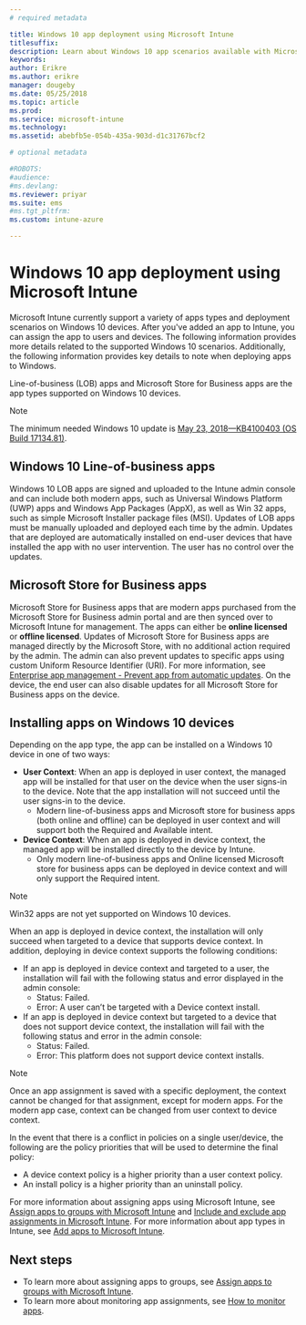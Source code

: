 ```yaml
---
# required metadata

title: Windows 10 app deployment using Microsoft Intune
titlesuffix: 
description: Learn about Windows 10 app scenarios available with Microsoft Intune.
keywords:
author: Erikre
ms.author: erikre
manager: dougeby
ms.date: 05/25/2018
ms.topic: article
ms.prod:
ms.service: microsoft-intune
ms.technology:
ms.assetid: abebfb5e-054b-435a-903d-d1c31767bcf2

# optional metadata

#ROBOTS:
#audience:
#ms.devlang:
ms.reviewer: priyar
ms.suite: ems
#ms.tgt_pltfrm:
ms.custom: intune-azure

---
```


# Windows 10 app deployment using Microsoft Intune 

Microsoft Intune currently support a variety of apps types and deployment scenarios on Windows 10 devices. After you've added an app to Intune, you can assign the app to users and devices. The following information provides more details related to the supported Windows 10 scenarios. Additionally, the following information provides key details to note when deploying apps to Windows. 

Line-of-business (LOB) apps and Microsoft Store for Business apps are the app types supported on Windows 10 devices.

> [!Note]
> The minimum needed Windows 10 update is [May 23, 2018—KB4100403 (OS Build 17134.81)](https://support.microsoft.com/en-us/help/4100403/windows-10-update-kb4100403).

## Windows 10 Line-of-business apps

Windows 10 LOB apps are signed and uploaded to the Intune admin console and can include both modern apps, such as Universal Windows Platform (UWP) apps and Windows App Packages (AppX), as well as Win 32 apps, such as simple Microsoft Installer package files (MSI). Updates of LOB apps must be manually uploaded and deployed each time by the admin. Updates that are deployed are automatically installed on end-user devices that have installed the app with no user intervention. The user has no control over the updates. 

## Microsoft Store for Business apps

Microsoft Store for Business apps that are modern apps purchased from the Microsoft Store for Business admin portal and are then synced over to Microsoft Intune for management. The apps can either be **online licensed** or **offline licensed**. Updates of Microsoft Store for Business apps are managed directly by the Microsoft Store, with no additional action required by the admin. The admin can also prevent updates to specific apps using custom Uniform Resource Identifier (URI). For more information, see [Enterprise app management - Prevent app from automatic updates](https://docs.microsoft.com/windows/client-management/mdm/enterprise-app-management#prevent-app-from-automatic-updates). On the device, the end user can also disable updates for all Microsoft Store for Business apps on the device. 

## Installing apps on Windows 10 devices
Depending on the app type, the app can be installed on a Windows 10 device in one of two ways:

- **User Context**: When an app is deployed in user context, the managed app will be installed for that user on the device when the user signs-in to the device. Note that the app installation will not succeed until the user signs-in to the device. 
    - Modern line-of-business apps and Microsoft store for business apps (both online and offline) can be deployed in user context and will support both the Required and Available intent.
- **Device Context**: When an app is deployed in device context, the managed app will be installed directly to the device by Intune.
    - Only modern line-of-business apps and Online licensed Microsoft store for business apps can be deployed in device context and will only support the Required intent.

> [!Note]
> Win32 apps are not yet supported on Windows 10 devices.

When an app is deployed in device context, the installation will only succeed when targeted to a device that supports device context. In addition, deploying in device context supports the following conditions:
- If an app is deployed in device context and targeted to a user, the installation will fail with the following status and error displayed in the admin console:
    - Status: Failed.
    - Error: A user can’t be targeted with a Device context install.
- If an app is deployed in device context but targeted to a device that does not support device context, the installation will fail with the following status and error in the admin console:
    - Status: Failed.
    - Error: This platform does not support device context installs. 

> [!Note]
> Once an app assignment is saved with a specific deployment, the context cannot be changed for that assignment, except for modern apps. For the modern app case, context can be changed from user context to device context. 

In the event that there is a conflict in policies on a single user/device, the following are the policy priorities that will be used to determine the final policy:
- A device context policy is a higher priority than a user context policy. 
- An install policy is a higher priority than an uninstall policy.

For more information about assigning apps using Microsoft Intune, see [Assign apps to groups with Microsoft Intune](apps-deploy.md) and [Include and exclude app assignments in Microsoft Intune](apps-inc-exl-assignments.md). For more information about app types in Intune, see [Add apps to Microsoft Intune](apps-add.md).

## Next steps

- To learn more about assigning apps to groups, see [Assign apps to groups with Microsoft Intune](apps-deploy.md).
- To learn more about monitoring app assignments, see [How to monitor apps](apps-monitor.md).

